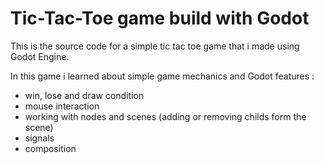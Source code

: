 # Tic-Tac-Toe game build with Godot 

This is the source code for a simple tic tac toe game that i made using Godot Engine.

In this game i learned about simple game mechanics and Godot features : 
 - win, lose and draw condition
 - mouse interaction
 - working with nodes and scenes (adding or removing childs form the scene)
 - signals
 - composition
